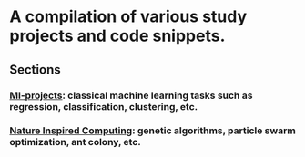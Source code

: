 # A compilation of various study projects and code snippets.
## Sections
### [Ml-projects](Ml): classical machine learning tasks such as regression, classification, clustering, etc.
### [Nature Inspired Computing](NatureInspiredComputing): genetic algorithms, particle swarm optimization, ant colony, etc.

